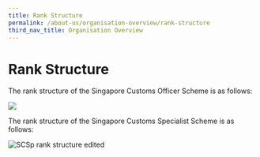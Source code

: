 ```yaml
---
title: Rank Structure
permalink: /about-us/organisation-overview/rank-structure
third_nav_title: Organisation Overview
---
```


# Rank Structure

The rank structure of the Singapore Customs Officer Scheme is as follows:

![](/images/about-us/NewCOranks_13Sept2013.jpg)

The rank structure of the Singapore Customs Specialist Scheme is as follows:

![SCSp rank structure edited](/images/about-us/SCSp_rank_structure_edited.jpg)
